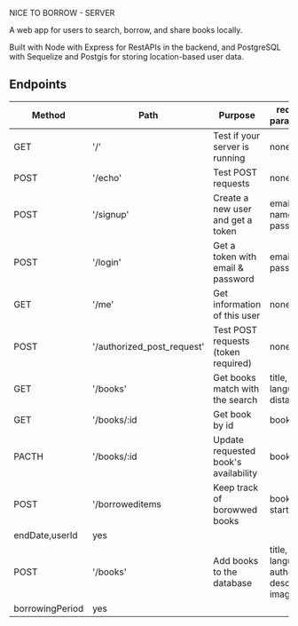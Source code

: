 
NICE TO BORROW - SERVER

A web app for users to search, borrow, and share books locally. 

Built with Node with Express for RestAPIs in the backend, and PostgreSQL with Sequelize and Postgis for storing location-based user data.


## Endpoints

| Method | Path                       | Purpose                             | required parameters       | auth |
| ------ | -------------------------- | ----------------------------------- | ---------------------     | ---- |
| GET    | '/'                        | Test if your server is running      | none                      | no   |
| POST   | '/echo'                    | Test POST requests                  | none                      | no   |
| POST   | '/signup'                  | Create a new user and get a token   | email, name, password     | no   |
| POST   | '/login'                   | Get a token with email & password   | email, password           | no   |
| GET    | '/me'                      | Get information of this user        | none                      | yes  |
| POST   | '/authorized_post_request' | Test POST requests (token required) | none                      | yes  |
| GET    | '/books'                   | Get books match with the search     | title, language, distance | no   |
| GET    | '/books/:id                | Get book by id                      | bookId                    | no   |
| PACTH  | '/books/:id                | Update requested book's availability| bookId                    | yes  | 
| POST   | '/borroweditems            | Keep track of borowwed books        | bookId, startDate,
                                                                              endDate,userId            | yes  |
| POST   | '/books'                   | Add books to the database           | title, language, author,                                                                                                       description, imageUrl,
                                                                              borrowingPeriod           | yes  |
   
